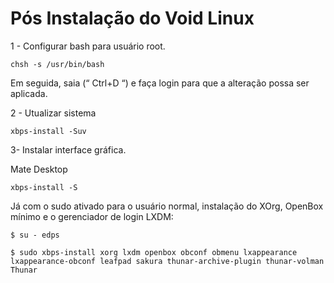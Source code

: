 # Pós Instalação do Void Linux

1 - Configurar bash para usuário root.

    chsh -s /usr/bin/bash

Em seguida, saia (“ Ctrl+D “) e faça login para que a alteração possa ser aplicada.

2 - Utualizar sistema

    xbps-install -Suv

3- Instalar interface gráfica.

Mate Desktop

    xbps-install -S 

Já com o sudo ativado para o usuário normal, instalação do XOrg, OpenBox mínimo e o gerenciador de login LXDM:

    $ su - edps

    $ sudo xbps-install xorg lxdm openbox obconf obmenu lxappearance lxappearance-obconf leafpad sakura thunar-archive-plugin thunar-volman Thunar
